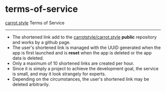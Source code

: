 # terms-of-service

[carrot.style](https://carrot.style) Terms of Service

---

- The shortened link add to the [carrotstyle/carrot.style](https://github.com/carrotstyle/carrot.style) **public** repository and works by a github page.
- The user's shortened link is managed with the UUID generated when the app is first launched and is **reset** when the app is deleted or the app data is deleted.
- Only a maximum of 10 shortened links are created per hour.
- Since it is simply a project to achieve the development goal, the service is small, and may it look strangely for experts.
- Depending on the circumstances, the user's shortened link may be deleted arbitrarily.
